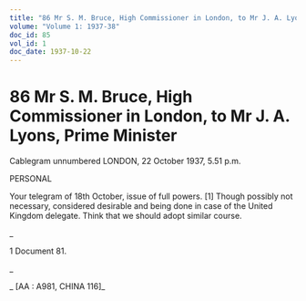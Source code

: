 ```yaml
---
title: "86 Mr S. M. Bruce, High Commissioner in London, to Mr J. A. Lyons, Prime Minister"
volume: "Volume 1: 1937-38"
doc_id: 85
vol_id: 1
doc_date: 1937-10-22
---
```


# 86 Mr S. M. Bruce, High Commissioner in London, to Mr J. A. Lyons, Prime Minister

Cablegram unnumbered LONDON, 22 October 1937, 5.51 p.m.

PERSONAL

Your telegram of 18th October, issue of full powers. [1] Though possibly not necessary, considered desirable and being done in case of the United Kingdom delegate. Think that we should adopt similar course.

_

1 Document 81.

_

_ [AA : A981, CHINA 116]_
